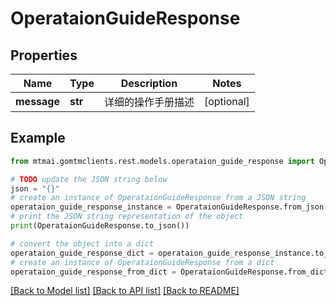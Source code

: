 # OperataionGuideResponse


## Properties

Name | Type | Description | Notes
------------ | ------------- | ------------- | -------------
**message** | **str** | 详细的操作手册描述 | [optional] 

## Example

```python
from mtmai.gomtmclients.rest.models.operataion_guide_response import OperataionGuideResponse

# TODO update the JSON string below
json = "{}"
# create an instance of OperataionGuideResponse from a JSON string
operataion_guide_response_instance = OperataionGuideResponse.from_json(json)
# print the JSON string representation of the object
print(OperataionGuideResponse.to_json())

# convert the object into a dict
operataion_guide_response_dict = operataion_guide_response_instance.to_dict()
# create an instance of OperataionGuideResponse from a dict
operataion_guide_response_from_dict = OperataionGuideResponse.from_dict(operataion_guide_response_dict)
```
[[Back to Model list]](../README.md#documentation-for-models) [[Back to API list]](../README.md#documentation-for-api-endpoints) [[Back to README]](../README.md)


